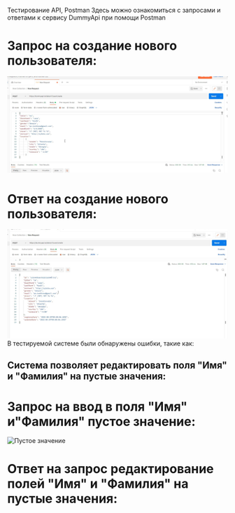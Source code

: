 Тестирование API, Postman Здесь можно ознакомиться с запросами и ответами к сервису DummyApi при помощи Postman
# Запрос на создание нового пользователя:
![Запрос](https://github.com/Kadermyatovalr/API/blob/main/%D1%81%D0%BA%D1%80%D0%B8%D0%BD%D1%8B/%D0%97%D0%B0%D0%BF%D1%80%D0%BE%D1%81%20%D0%BD%D0%B0%20%D0%B4%D0%BE%D0%B1%D0%B0%D0%B2%D0%BB%D0%B5%D0%BD%D0%B8%D0%B5%20%D0%BD%D0%BE%D0%B2%D0%BE%D0%B3%D0%BE%20%D0%BF%D0%BE%D0%BB%D1%8C%D0%B7%D0%BE%D0%B2%D0%B0%D1%82%D0%B5%D0%BB%D1%8F1.jpg)
# Ответ на создание нового пользователя:
![Ответ](https://github.com/Kadermyatovalr/API/blob/main/%D1%81%D0%BA%D1%80%D0%B8%D0%BD%D1%8B/%D0%9E%D1%82%D0%B2%D0%B5%D1%82%20%D0%BD%D0%B0%20%D0%B7%D0%B0%D0%BF%D1%80%D0%BE%D1%81.jpg)
В тестируемой системе были обнаружены ошибки, такие как:
## Система позволяет редактировать поля "Имя" и "Фамилия" на пустые значения: 
# Запрос на ввод в поля "Имя" и"Фамилия" пустое значение:
![Пустое значение]()
# Ответ на запрос редактирование полей "Имя" и "Фамилия" на пустые значения:
![]()
